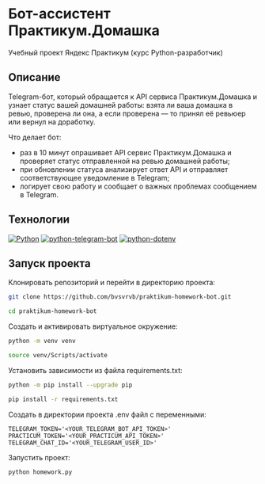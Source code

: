 # Бот-ассистент Практикум.Домашка
Учебный проект Яндекс Практикум (курс Python-разработчик)

## Описание
Telegram-бот, который обращается к API сервиса Практикум.Домашка и узнает статус вашей домашней работы: взята ли ваша домашка в ревью, проверена ли она, а если проверена — то принял её ревьюер или вернул на доработку.

Что делает бот:
- раз в 10 минут опрашивает API сервис Практикум.Домашка и проверяет статус отправленной на ревью домашней работы;
- при обновлении статуса анализирует ответ API и отправляет соответствующее уведомление в Telegram;
- логирует свою работу и сообщает о важных проблемах сообщением в Telegram.

## Технологии
[![Python](https://img.shields.io/badge/-Python-464646?style=flat-square&logo=python)](https://www.python.org/)
[![python-telegram-bot](https://img.shields.io/badge/-python--telegram--bot-464646?style=flat-square&logo=telegram)](https://python-telegram-bot.org/)
[![python-dotenv](https://img.shields.io/badge/-python--dotenv-464646?style=flat-square&logo=dotenv)](https://github.com/theskumar/python-dotenv)

## Запуск проекта
Клонировать репозиторий и перейти в директорию проекта:
```bash
git clone https://github.com/bvsvrvb/praktikum-homework-bot.git
```
```bash
cd praktikum-homework-bot
```
Cоздать и активировать виртуальное окружение:
```bash
python -m venv venv
```
```bash
source venv/Scripts/activate
```
Установить зависимости из файла requirements.txt:
```bash
python -m pip install --upgrade pip
```
```bash
pip install -r requirements.txt
```
Создать в директории проекта .env файл с переменными:
```dotenv
TELEGRAM_TOKEN='<YOUR_TELEGRAM_BOT_API_TOKEN>'
PRACTICUM_TOKEN='<YOUR_PRACTICUM_API_TOKEN>'
TELEGRAM_CHAT_ID='<YOUR_TELEGRAM_USER_ID>'
```
Запустить проект:
```bash
python homework.py
```
